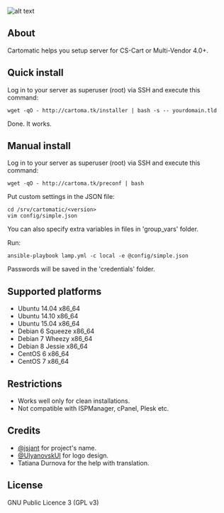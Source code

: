![alt text](https://raw.githubusercontent.com/gongled/cartomatic/master/cartomatic.png "Cartomatic Logo")

## About

Cartomatic helps you setup server for CS-Cart or Multi-Vendor 4.0+.

## Quick install

Log in to your server as superuser (root) via SSH and execute this command:

    wget -qO - http://cartoma.tk/installer | bash -s -- yourdomain.tld

Done. It works.

## Manual install

Log in to your server as superuser (root) via SSH and execute this command:

    wget -qO - http://cartoma.tk/preconf | bash

Put custom settings in the JSON file:

    cd /srv/cartomatic/<version>
    vim config/simple.json

You can also specify extra variables in files in 'group_vars' folder.

Run:

    ansible-playbook lamp.yml -c local -e @config/simple.json

Passwords will be saved in the 'credentials' folder.

## Supported platforms

* Ubuntu 14.04 x86_64
* Ubuntu 14.10 x86_64
* Ubuntu 15.04 x86_64
* Debian 6 Squeeze x86_64
* Debian 7 Wheezy x86_64
* Debian 8 Jessie x86_64
* CentOS 6 x86_64
* CentOS 7 x86_64

## Restrictions

* Works well only for clean installations.
* Not compatible with ISPManager, cPanel, Plesk etc.

## Credits

* [@jsjant](https://github.com/jsjant) for project's name.
* [@UlyanovskUI](https://twitter.com/UlyanovskUI) for logo design.
* Tatiana Durnova for the help with translation.

## License

GNU Public Licence 3 (GPL v3)
